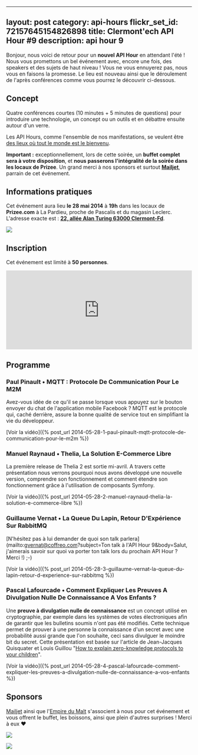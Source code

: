 ---
layout: post
category: api-hours
flickr_set_id: 72157645154826898
title: Clermont'ech API Hour &#35;9
description: api hour 9
------

Bonjour, nous voici de retour pour un **nouvel API Hour** en attendant l'été !
Nous vous promettons un bel événement avec, encore une fois, des speakers et des
sujets de haut niveau ! Vous ne vous ennuyerez pas, nous vous en faisons la
promesse. Le lieu est nouveau ainsi que le déroulement de l'après conférences
comme vous pourrez le découvrir ci-dessous.


## Concept

Quatre conférences courtes (10 minutes + 5 minutes de questions) pour introduire
une technologie, un concept ou un outils et en débattre ensuite autour d'un
verre.

Les API Hours, comme l'ensemble de nos manifestations, se veulent être [des
lieux où tout le monde est le bienvenu](/code-of-conduct.html).

**Important :** exceptionnellement, lors de cette soirée, un **buffet complet
sera à votre disposition**, et **nous passerons l'intégralité de la soirée dans
les locaux de Prizee**. Un grand merci à nos sponsors et surtout
[**Mailjet**](https://www.mailjet.com/), parrain de cet événement.

## Informations pratiques

Cet événement aura lieu **le 28 mai 2014** à **19h** dans les locaux de
**Prizee.com** à La Pardieu, proche de Pascalis et du magasin Leclerc.
L'adresse exacte est : [**22, allée Alan Turing 63000
Clermont-Fd**](https://www.google.com/maps/place/22+All%C3%A9e+Alan+Turing/@45.7590795,3.1301792,17z).

[![](http://maps.googleapis.com/maps/api/staticmap?size=600x400&sensor=false&markers=color:red|45.7590795,3.1301792)](https://www.google.com/maps/place/22+All%C3%A9e+Alan+Turing/@45.7590795,3.1301792,17z)


## Inscription

Cet événement est limité à **50 personnes**.

<iframe src="http://www.eventbrite.com/tickets-external?eid=11673769559&amp;ref=etckt&amp;v=2" frameborder="0" height="214" width="100%" vspace="0" hspace="0" marginheight="5" marginwidth="5" scrolling="auto" allowtransparency="true">Clermont'ech Eventbrite</iframe>


## Programme

### Paul Pinault •  MQTT : Protocole De Communication Pour Le M2M

Avez-vous idée de ce qu'il se passe lorsque vous appuyez sur le bouton envoyer du
chat de l'application mobile Facebook ? MQTT est le protocole qui, caché
derrière, assure la bonne qualité de service tout en simplifiant la vie du
développeur.

[Voir la vidéo]({% post_url 2014-05-28-1-paul-pinault-mqtt-protocole-de-communication-pour-le-m2m %})

### Manuel Raynaud • Thelia, La Solution E-Commerce Libre

La première release de Thelia 2 est sortie mi-avril. A travers cette
présentation nous verrons pourquoi nous avons développé une nouvelle version,
comprendre son fonctionnement et comment étendre son fonctionnement grâce à
l'utilisation de composants Symfony.

[Voir la vidéo]({% post_url 2014-05-28-2-manuel-raynaud-thelia-la-solution-e-commerce-libre %})

### Guillaume Vernat • La Queue Du Lapin, Retour D'Expérience Sur RabbitMQ

[N'hésitez pas à lui demander de quoi son talk
parlera](mailto:gvernat@coffreo.com?subject=Ton talk à l'API Hour 9&body=Salut,
j'aimerais savoir sur quoi va porter ton talk lors du prochain API Hour ?
Merci !) ;-)

[Voir la vidéo]({% post_url 2014-05-28-3-guillaume-vernat-la-queue-du-lapin-retour-d-experience-sur-rabbitmq %})

### Pascal Lafourcade • Comment Expliquer Les Preuves A Divulgation Nulle De Connaissance A Vos Enfants ?

Une **preuve à divulgation nulle de connaissance** est un concept utilisé en
cryptographie, par exemple dans les systèmes de votes électroniques afin de
garantir que les bulletins soumis n'ont pas été modifiés. Cette technique permet
de prouver à une personne la connaissance d'un secret avec une probabilité aussi
grande que l'on souhaite, ceci sans divulguer le moindre bit du secret. Cette
présentation est basée sur l'article de Jean-Jacques Quisquater et Louis Guillou
"[How to explain zero-knowledge protocols to your
children](http://portal.acm.org/citation.cfm?id=646754.705056&coll=&dl=)".

[Voir la vidéo]({% post_url 2014-05-28-4-pascal-lafourcade-comment-expliquer-les-preuves-a-divulgation-nulle-de-connaissance-a-vos-enfants %})


## Sponsors

[Mailjet](https://www.mailjet.com/) ainsi que l'[Empire du
Malt](http://www.lempiredumalt.fr/) s'associent à nous pour cet événement et
vous offrent le buffet, les boissons, ainsi que plein d'autres surprises ! Merci
à eux &hearts;

[![](/images/mailjet.png)](https://www.mailjet.com/)

[![](/images/logo-empire-du-malt.png)](http://www.lempiredumalt.fr/)
